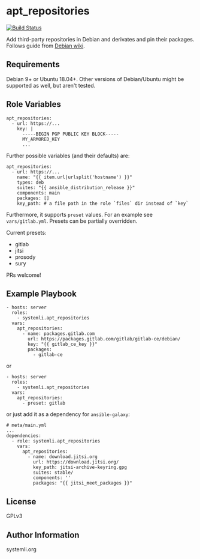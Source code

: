 apt_repositories
================

[![Build Status](https://travis-ci.org/systemli/ansible-role-apt_repositories.svg?branch=master)](https://travis-ci.org/systemli/ansible-role-apt_repositories)

Add third-party repositories in Debian and derivates and pin their packages.
Follows guide from [Debian wiki](https://wiki.debian.org/DebianRepository/UseThirdParty).

Requirements
------------

Debian 9+ or Ubuntu 18.04+. Other versions of Debian/Ubuntu might be supported as well, but aren't tested.

Role Variables
--------------

```
apt_repositories:
  - url: https://...
    key: |
      -----BEGIN PGP PUBLIC KEY BLOCK-----
      MY_ARMORED_KEY
      ...
```

Further possible variables (and their defaults) are:

```
apt_repositories:
  - url: https://...
    name: "{{ item.url|urlsplit('hostname') }}"
    types: deb
    suites: "{{ ansible_distribution_release }}"
    components: main
    packages: []
    key_path: # a file path in the role `files` dir instead of `key`
```

Furthermore, it supports `preset` values. For an example see `vars/gitlab.yml`.
Presets can be partially overridden.

Current presets:

  - gitlab
  - jitsi
  - prosody
  - sury

PRs welcome!

Example Playbook
----------------

```
- hosts: server
  roles:
    - systemli.apt_repositories
  vars:
    apt_repositories:
      - name: packages.gitlab.com
        url: https://packages.gitlab.com/gitlab/gitlab-ce/debian/
        key: "{{ gitlab_ce_key }}"
        packages:
          - gitlab-ce
```

or

```
- hosts: server
  roles:
    - systemli.apt_repositories
  vars:
    apt_repositories:
      - preset: gitlab
```

or just add it as a dependency for `ansible-galaxy`:

```
# meta/main.yml
...
dependencies:
  - role: systemli.apt_repositories
    vars:
      apt_repositories:
        - name: download.jitsi.org
          url: https://download.jitsi.org/
          key_path: jitsi-archive-keyring.gpg
          suites: stable/
          components: ''
          packages: "{{ jitsi_meet_packages }}"
```

License
-------

GPLv3

Author Information
------------------

systemli.org

